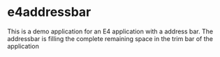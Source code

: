 # e4addressbar
This is a demo application for an E4 application with a address bar.
The addressbar is filling the complete remaining space in the trim bar of the application 
